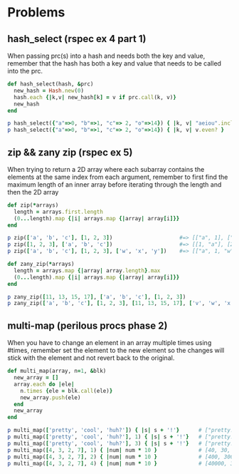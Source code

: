 # Problems

## hash_select  (rspec ex 4 part 1)
When passing prc(s) into a hash and needs both the key and value, remember that the hash has both a key and value that needs to be called into the prc.
```ruby
def hash_select(hash, &prc)
  new_hash = Hash.new(0)
  hash.each {|k,v| new_hash[k] = v if prc.call(k, v)}
  new_hash
end

p hash_select({"a"=>0, "b"=>1, "c"=> 2, "o"=>14}) { |k, v| "aeiou".include?(k) }      #=> {"a"=>0, "o"=>14}
p hash_select({"a"=>0, "b"=>1, "c"=> 2, "o"=>14}) { |k, v| v.even? }                  #=> {"a"=>0, "c"=>2, "o"=>14}
```

## zip && zany zip (rspec ex 5)
When trying to return a 2D array where each subarray contains the elements at the same index from each argument, remember to first find the maximum length of an inner array before iterating through the length and then the 2D array
```ruby
def zip(*arrays)
  length = arrays.first.length
  (0...length).map {|i| arrays.map {|array| array[i]}}
end

p zip(['a', 'b', 'c'], [1, 2, 3])                     #=> [["a", 1], ["b", 2], ["c", 3]]
p zip([1, 2, 3], ['a', 'b', 'c'])                     #=> [[1, "a"], [2, "b"], [3, "c"]]
p zip(['a', 'b', 'c'], [1, 2, 3], ['w', 'x', 'y'])    #=> [["a", 1, "w"], ["b", 2, "x"], ["c", 3, "y"]]

def zany_zip(*arrays)
  length = arrays.map {|array| array.length}.max
  (0...length).map {|i| arrays.map {|array| array[i]}}
end

p zany_zip([11, 13, 15, 17], ['a', 'b', 'c'], [1, 2, 3])                             #=> [[11, 1, "a"], [13, 2, "b"], [15, 3, "c"], [17, nil, nil]]
p zany_zip(['a', 'b', 'c'], [1, 2, 3], [11, 13, 15, 17], ['v', 'w', 'x', 'y', 'z'])  #=> [["a", 1, 11, "v"], ["b", 2, 13, "w"], ["c", 3, 15, "x"], [nil, nil, 17, "y"], [nil, nil, nil, "z"]]
```

## multi-map (perilous procs phase 2)
When you have to change an element in an array multiple times using #times, remember set the element to the new element so the changes will stick with the element and not revert back to the original.
```ruby
def multi_map(array, n=1, &blk)
  new_array = []
  array.each do |ele|
    n.times {ele = blk.call(ele)}
    new_array.push(ele)
  end
  new_array
end

p multi_map(['pretty', 'cool', 'huh?']) { |s| s + '!'}      # ["pretty!", "cool!", "huh?!"]
p multi_map(['pretty', 'cool', 'huh?'], 1) { |s| s + '!'}   # ["pretty!", "cool!", "huh?!"]
p multi_map(['pretty', 'cool', 'huh?'], 3) { |s| s + '!'}   # ["pretty!!!", "cool!!!", "huh?!!!"]
p multi_map([4, 3, 2, 7], 1) { |num| num * 10 }             # [40, 30, 20, 70]
p multi_map([4, 3, 2, 7], 2) { |num| num * 10 }             # [400, 300, 200, 700]
p multi_map([4, 3, 2, 7], 4) { |num| num * 10 }             # [40000, 30000, 20000, 70000]
```